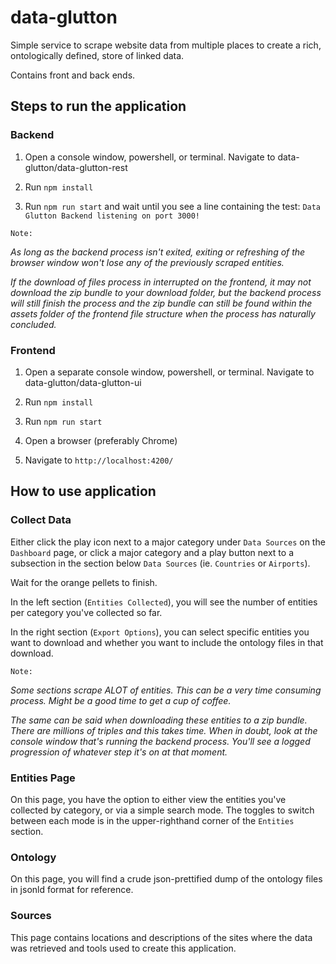 # data-glutton
Simple service to scrape website data from multiple places to create a rich, ontologically defined, store of linked data.

Contains front and back ends.

## Steps to run the application

### Backend

1. Open a console window, powershell, or terminal. Navigate to data-glutton/data-glutton-rest

2. Run `npm install`

3. Run `npm run start` and wait until you see a line containing the test: `Data Glutton Backend listening on port 3000!`

`Note:`

_As long as the backend process isn't exited, exiting or refreshing of the browser window won't lose any of the previously scraped entities._

_If the download of files process in interrupted on the frontend, it may not download the zip bundle to your download folder, but the backend process will still finish the process and the zip bundle can still be found within the assets folder of the frontend file structure when the process has naturally concluded._

### Frontend

1. Open a separate console window, powershell, or terminal. Navigate to data-glutton/data-glutton-ui

2. Run `npm install`

3. Run `npm run start`

4. Open a browser (preferably Chrome)

5. Navigate to `http://localhost:4200/`

## How to use application

### Collect Data

Either click the play icon next to a major category under `Data Sources` on the `Dashboard` page, or click a major category and a play button next to a subsection in the section below `Data Sources` (ie. `Countries` or `Airports`).

Wait for the orange pellets to finish.

In the left section (`Entities Collected`), you will see the number of entities per category you've collected so far.

In the right section (`Export Options`), you can select specific entities you want to download and whether you want to include the ontology files in that download.

`Note:`

_Some sections scrape *ALOT* of entities. This can be a very time consuming process. Might be a good time to get a cup of coffee._

_The same can be said when downloading these entities to a zip bundle. There are millions of triples and this takes time. When in doubt, look at the console window that's running the backend process. You'll see a logged progression of whatever step it's on at that moment._

### Entities Page

On this page, you have the option to either view the entities you've collected by category, or via a simple search mode. The toggles to switch between each mode is in the upper-righthand corner of the `Entities` section.

### Ontology

On this page, you will find a crude json-prettified dump of the ontology files in jsonld format for reference.

### Sources

This page contains locations and descriptions of the sites where the data was retrieved and tools used to create this application.